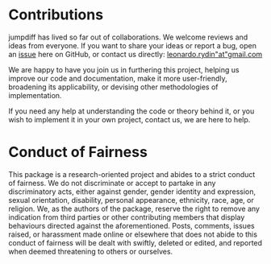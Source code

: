 # Contributions
jumpdiff has lived so far out of collaborations. We welcome reviews and
ideas from everyone. If you want to share your ideas or report a bug, open an
[issue](https://github.com/LRydin/jumpdiff/issues) here on GitHub, or
contact us directly: [leonardo.rydin"at"gmail.com](mailto:leonardo.rydin@gmail.com)

We are happy to have you join us in furthering this project, helping us improve
our code and documentation, make it more user-friendly, broadening its
applicability, or devising other methodologies of implementation.

If you need any help at understanding the code or theory behind it, or you wish
to implement it in your own project, contact us, we are here to help.

# Conduct of Fairness
This package is a research-oriented project and abides to a strict conduct of
fairness.
We do not discriminate or accept to partake in any discriminatory acts, either
against gender, gender identity and expression, sexual orientation, disability,
personal appearance, ethnicity, race, age, or religion.
We, as the authors of the package, reserve the right to remove any indication
from third parties or other contributing members that display behaviours
directed against the aforementioned.
Posts, comments, issues raised, or harassment made online or elsewhere that does
not abide to this conduct of fairness will be dealt with swiftly, deleted or
edited, and reported when deemed threatening to others or ourselves.
